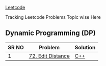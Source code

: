 [Leetcode](https://leetcode.com/in_tr/)

Tracking Leetcode Problems Topic wise Here

## Dynamic Programming (DP)

| SR NO | Problem                                                                       | Solution                                                                                          |
| ----- | ----------------------------------------------------------------------------- | ------------------------------------------------------------------------------------------------- |
| 1     | [72. Edit Distance](https://leetcode.com/problems/edit-distance/description/) | [C++](https://github.com/Anujsd/DSA-Practice/blob/main/Dynamic%20Programming/72_Edit_Distance.md) |
